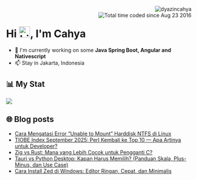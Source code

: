 <img align="right" src="https://komarev.com/ghpvc/?username=dyazincahya" alt="dyazincahya" /><br/>
<img src="https://wakatime.com/badge/user/fd321787-7d82-4766-b987-60584327310e.svg" alt="Total time coded since Aug 23 2016" align="right" />

<h1>Hi <img src="https://user-images.githubusercontent.com/1303154/88677602-1635ba80-d120-11ea-84d8-d263ba5fc3c0.gif" width="30" alt="hi">, I'm Cahya</h1>

- 🏢 I'm currently working on some **Java Spring Boot, Angular and Nativescript**
- 📫 Stay in Jakarta, Indonesia


## 📊 My Stat
<!-- img src="https://github-readme-stats.vercel.app/api?username=dyazincahya&show_icons=true"-->
<img src="https://github-readme-stats.vercel.app/api/wakatime?username=dyazincahya&layout=compact">
<!--img src="https://github-readme-stats.vercel.app/api/top-langs/?username=dyazincahya&layout=compact"-->
<!--img src="https://github-profile-summary-cards.vercel.app/api/cards/repos-per-language?username=dyazincahya"-->


## 🌐 Blog posts
<!-- BLOG-POST-LIST:START -->
- [Cara Mengatasi Error “Unable to Mount” Harddisk NTFS di Linux](https://www.kang-cahya.com/2025/09/cara-mengatasi-error-unable-to-mount.html)
- [TIOBE Index September 2025: Perl Kembali ke Top 10 — Apa Artinya untuk Developer?](https://www.kang-cahya.com/2025/09/tiobe-index-september-2025-perl-kembali.html)
- [Zig vs Rust: Mana yang Lebih Cocok untuk Pengganti C?](https://www.kang-cahya.com/2025/09/zig-vs-rust-mana-yang-lebih-cocok-untuk.html)
- [Tauri vs Python Desktop: Kapan Harus Memilih? &lpar;Panduan Skala, Plus-Minus, dan Use Case&rpar;](https://www.kang-cahya.com/2025/09/tauri-vs-python-desktop-kapan-harus.html)
- [Cara Install Zed di Windows: Editor Ringan, Cepat, dan Minimalis](https://www.kang-cahya.com/2025/09/cara-install-zed-di-windows-editor.html)
<!-- BLOG-POST-LIST:END -->
